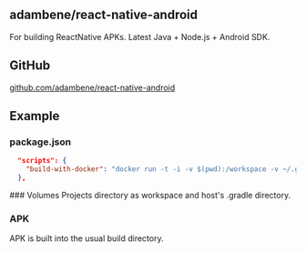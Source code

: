 ## adambene/react-native-android
For building ReactNative APKs. Latest Java + Node.js + Android SDK.

## GitHub
[github.com/adambene/react-native-android](https://github.com/adambene/react-native-android)

## Example

### package.json
```json
  "scripts": {
    "build-with-docker": "docker run -t -i -v $(pwd):/workspace -v ~/.gradle/:/root/.gradle/ -w /workspace adambene/react-native-android /bin/sh -c \"cd android && ./gradlew --stacktrace assembleRelease\""
  },
```

### Volumes
Projects directory as workspace and host's .gradle directory.

### APK
APK is built into the usual build directory.
